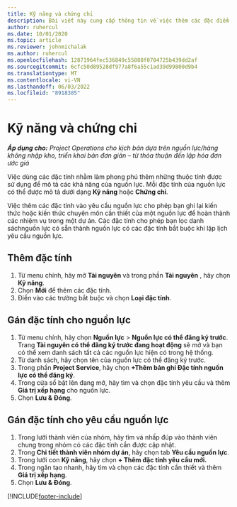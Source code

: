 ```yaml
---
title: Kỹ năng và chứng chỉ
description: Bài viết này cung cấp thông tin về việc thêm các đặc điểm kỹ năng và chứng chỉ vào tài nguyên.
author: ruhercul
ms.date: 10/01/2020
ms.topic: article
ms.reviewer: johnmichalak
ms.author: ruhercul
ms.openlocfilehash: 12871964fec536849c55888f0704725b439dd2af
ms.sourcegitcommit: 6cfc50d89528df977a8f6a55c1ad39d99800d9b4
ms.translationtype: MT
ms.contentlocale: vi-VN
ms.lasthandoff: 06/03/2022
ms.locfileid: "8918385"
---
```

# <a name="skills-and-certifications"></a>Kỹ năng và chứng chỉ
_**Áp dụng cho:** Project Operations cho kịch bản dựa trên nguồn lực/hàng không nhập kho, triển khai bản đơn giản – từ thỏa thuận đến lập hóa đơn ước giá_

Việc dùng các đặc tính nhằm làm phong phú thêm những thuộc tính được sử dụng để mô tả các khả năng của nguồn lực. Mỗi đặc tính của nguồn lực có thể được mô tả dưới dạng **Kỹ năng** hoặc **Chứng chỉ**.

Việc thêm các đặc tính vào yêu cầu nguồn lực cho phép bạn ghi lại kiến thức hoặc kiến thức chuyên môn cần thiết của một nguồn lực để hoàn thành các nhiệm vụ trong một dự án. Các đặc tính cho phép bạn lọc danh sáchnguồn lực có sẵn thành nguồn lực có các đặc tính bắt buộc khi lập lịch yêu cầu nguồn lực.

## <a name="add-characteristics"></a>Thêm đặc tính

1. Từ menu chính, hãy mở **Tài nguyên** và trong phần **Tài nguyên** , hãy chọn **Kỹ năng**.
2. Chọn **Mới** để thêm các đặc tính.
3. Điền vào các trường bắt buộc và chọn **Loại đặc tính**.

## <a name="assign-characteristics-to-resources"></a>Gán đặc tính cho nguồn lực

1. Từ menu chính, hãy chọn **Nguồn lực** > **Nguồn lực có thể đăng ký trước**. Trang **Tài nguyên có thể đăng ký trước đang hoạt động** sẽ mở và bạn có thể xem danh sách tất cả các nguồn lực hiện có trong hệ thống.
2. Từ danh sách, hãy chọn tên của nguồn lực có thể đăng ký trước.
3. Trong phần **Project Service**, hãy chọn **+Thêm bản ghi Đặc tính nguồn lực có thể đăng ký**.
4. Trong cửa sổ bật lên đang mở, hãy tìm và chọn đặc tính yêu cầu và thêm **Giá trị xếp hạng** cho nguồn lực.
5. Chọn **Lưu & Đóng**.

## <a name="assign-characteristics-to-resource-requirements"></a>Gán đặc tính cho yêu cầu nguồn lực

1. Trong lưới thành viên của nhóm, hãy tìm và nhấp đúp vào thành viên chung trong nhóm có các đặc tính cần được cập nhật.
2. Trong **Chi tiết thành viên nhóm dự án**, hãy chọn tab **Yêu cầu nguồn lực**.
3. Trong lưới con **Kỹ năng**, hãy chọn **+ Thêm đặc tính yêu cầu mới.**
4. Trong ngăn tạo nhanh, hãy tìm và chọn các đặc tính cần thiết và thêm **Giá trị xếp hạng**.
5. Chọn **Lưu & Đóng**.

[!INCLUDE[footer-include](../includes/footer-banner.md)]